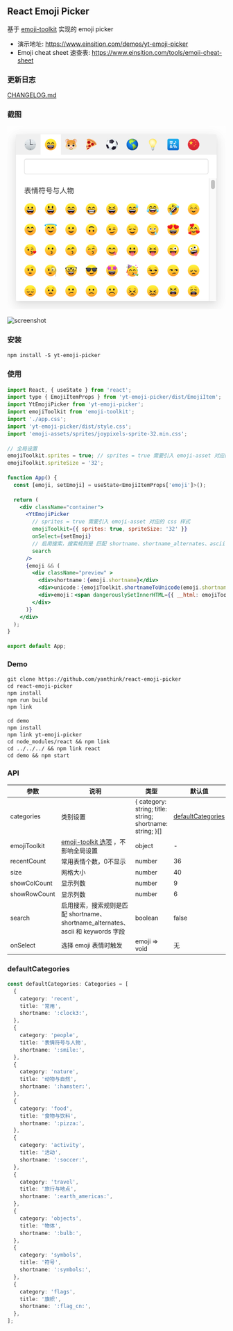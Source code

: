 ## React Emoji Picker

基于 [emoji-toolkit](https://github.com/joypixels/emoji-toolkit) 实现的 emoji picker

* 演示地址: https://www.einsition.com/demos/yt-emoji-picker
* Emoji cheat sheet 速查表: https://www.einsition.com/tools/emoji-cheat-sheet

### 更新日志

[CHANGELOG.md](CHANGELOG.md)

### 截图

![screenshot](screenshot.png)

![screenshot](screenshot.gif)

### 安装

```
npm install -S yt-emoji-picker
```


### 使用

```jsx
import React, { useState } from 'react';
import type { EmojiItemProps } from 'yt-emoji-picker/dist/EmojiItem';
import YtEmojiPicker from 'yt-emoji-picker';
import emojiToolkit from 'emoji-toolkit';
import './app.css';
import 'yt-emoji-picker/dist/style.css';
import 'emoji-assets/sprites/joypixels-sprite-32.min.css';

// 全局设置
emojiToolkit.sprites = true; // sprites = true 需要引入 emoji-asset 对应的 css 样式
emojiToolkit.spriteSize = '32';

function App() {
  const [emoji, setEmoji] = useState<EmojiItemProps['emoji']>();

  return (
    <div className="container">
      <YtEmojiPicker
        // sprites = true 需要引入 emoji-asset 对应的 css 样式
        emojiToolkit={{ sprites: true, spriteSize: '32' }}
        onSelect={setEmoji}
        // 启用搜索，搜索规则是 匹配 shortname、shortname_alternates、ascii 和 keywords 字段
        search
      />
      {emoji && (
        <div className="preview" >
          <div>shortname：{emoji.shortname}</div>
          <div>unicode：{emojiToolkit.shortnameToUnicode(emoji.shortname)}</div>
          <div>emoji：<span dangerouslySetInnerHTML={{ __html: emojiToolkit.shortnameToImage(emoji.shortname) }} /></div>
        </div>
      )}
    </div>
  );
}

export default App;
```

### Demo

```
git clone https://github.com/yanthink/react-emoji-picker
cd react-emoji-picker
npm install
npm run build
npm link

cd demo 
npm install
npm link yt-emoji-picker
cd node_modules/react && npm link
cd ../../../ && npm link react
cd demo && npm start
```

### API

| 参数 | 说明 | 类型 | 默认值	 |
| --- | --- | --- | --- |
| categories | 类别设置 | { category: string; title: string; shortname: string; }[] | [defaultCategories](#defaultCategories) |
| emojiToolkit | [emoji-toolkit 选项](https://github.com/joypixels/emoji-toolkit/blob/master/USAGE.md) ，不影响全局设置 | object |  - |
| recentCount | 常用表情个数，0不显示 | number | 36 |
| size | 网格大小 | number | 40 |
| showColCount | 显示列数 | number | 9 |
| showRowCount | 显示列数 | number | 6 |
| search | 启用搜索，搜索规则是匹配 shortname、shortname_alternates、ascii 和 keywords 字段 | boolean | false |
| onSelect | 选择 emoji 表情时触发 | emoji => void | 无 |

### defaultCategories
```ts
const defaultCategories: Categories = [
  {
    category: 'recent',
    title: '常用',
    shortname: ':clock3:',
  },
  {
    category: 'people',
    title: '表情符号与人物',
    shortname: ':smile:',
  },
  {
    category: 'nature',
    title: '动物与自然',
    shortname: ':hamster:',
  },
  {
    category: 'food',
    title: '食物与饮料',
    shortname: ':pizza:',
  },
  {
    category: 'activity',
    title: '活动',
    shortname: ':soccer:',
  },
  {
    category: 'travel',
    title: '旅行与地点',
    shortname: ':earth_americas:',
  },
  {
    category: 'objects',
    title: '物体',
    shortname: ':bulb:',
  },
  {
    category: 'symbols',
    title: '符号',
    shortname: ':symbols:',
  },
  {
    category: 'flags',
    title: '旗帜',
    shortname: ':flag_cn:',
  },
];
```

